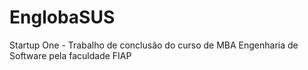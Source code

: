 # EnglobaSUS
Startup One - Trabalho de conclusão do curso de MBA Engenharia de Software pela faculdade FIAP
